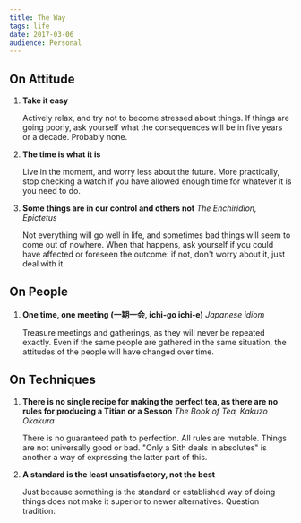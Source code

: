 ```yaml
---
title: The Way
tags: life
date: 2017-03-06
audience: Personal
---
```


On Attitude
-----------

1. **Take it easy**

    Actively relax, and try not to become stressed about things. If things are going poorly, ask
    yourself what the consequences will be in five years or a decade. Probably none.

2. **The time is what it is**

    Live in the moment, and worry less about the future. More practically, stop checking a watch if
    you have allowed enough time for whatever it is you need to do.

3. **Some things are in our control and others not**
   <cite>The Enchiridion, Epictetus</cite>

    Not everything will go well in life, and sometimes bad things will seem to come out of
    nowhere. When that happens, ask yourself if you could have affected or foreseen the outcome: if
    not, don't worry about it, just deal with it.


On People
---------

1. **One time, one meeting (一期一会, ichi-go ichi-e)**
   <cite>Japanese idiom</cite>

    Treasure meetings and gatherings, as they will never be repeated exactly. Even if the same
    people are gathered in the same situation, the attitudes of the people will have changed over
    time.


On Techniques
-------------

1. **There is no single recipe for making the perfect tea, as there are no rules for producing a
   Titian or a Sesson**
   <cite>The Book of Tea, Kakuzo Okakura</cite>

    There is no guaranteed path to perfection. All rules are mutable. Things are not universally
    good or bad. "Only a Sith deals in absolutes" is another a way of expressing the latter part of
    this.

2. **A standard is the least unsatisfactory, not the best**

    Just because something is the standard or established way of doing things does not make it
    superior to newer alternatives. Question tradition.
